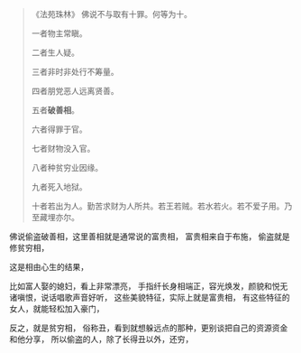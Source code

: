 > 《法苑珠林》
> 佛说不与取有十罪。何等为十。
> 
> 一者物主常瞋。
> 
> 二者生人疑。
> 
> 三者非时非处行不筹量。
> 
> 四者朋党恶人远离贤善。
> 
> 五者**破善相**。
> 
> 六者得罪于官。
> 
> 七者财物没入官。
> 
> 八者种贫穷业因缘。
> 
> 九者死入地狱。
> 
> 十者若出为人。勤苦求财为人所共。若王若贼。若水若火。若不爱子用。乃至藏埋亦尔。

佛说偷盗破善相，这里善相就是通常说的富贵相，
富贵相来自于布施，
偷盗就是修贫穷相，

这是相由心生的结果，

比如富人娶的媳妇，看上非常漂亮，
手指纤长身相端正，容光焕发，颜貌和悦无诸嗔恨，说话唱歌声音好听，
这些美貌特征，实际上就是富贵相，
有这些特征的女人，就能轻松加入豪门，

反之，就是贫穷相，
俗称丑，看到就想躲远点的那种，更别谈把自己的资源资金和他分享，
所以偷盗的人，除了长得丑以外，还穷，


